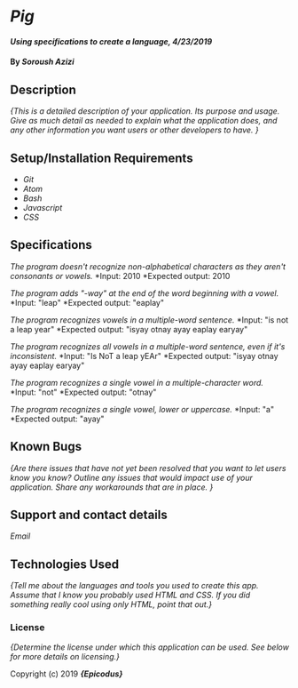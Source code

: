 # _Pig_

#### _Using specifications to create a language, 4/23/2019_

#### By _Soroush Azizi_

## Description

_{This is a detailed description of your application. Its purpose and usage.  Give as much detail as needed to explain what the application does, and any other information you want users or other developers to have. }_

## Setup/Installation Requirements

* _Git_
* _Atom_
* _Bash_
* _Javascript_
* _CSS_

## Specifications
_The program doesn't recognize non-alphabetical characters as they aren't consonants or vowels._
  *Input: 2010
  *Expected output: 2010

_The program adds "-way" at the end of the word beginning with a vowel._
  *Input: "leap"
  *Expected output: "eaplay"

_The program recognizes vowels in a multiple-word sentence._
  *Input: "is not a leap year"
  *Expected output: "isyay otnay ayay eaplay earyay"

_The program recognizes all vowels in a multiple-word sentence, even if it's inconsistent._
  *Input: "Is NoT a leap yEAr"
  *Expected output: "isyay otnay ayay eaplay earyay"

_The program recognizes a single vowel in a multiple-character word._
  *Input: "not"
  *Expected output: "otnay"

_The program recognizes a single vowel, lower or uppercase._
  *Input: "a"
  *Expected output: "ayay"

## Known Bugs

_{Are there issues that have not yet been resolved that you want to let users know you know?  Outline any issues that would impact use of your application.  Share any workarounds that are in place. }_

## Support and contact details

_Email_

## Technologies Used

_{Tell me about the languages and tools you used to create this app. Assume that I know you probably used HTML and CSS. If you did something really cool using only HTML, point that out.}_

### License

*{Determine the license under which this application can be used.  See below for more details on licensing.}*

Copyright (c) 2019 **_{Epicodus}_**

